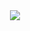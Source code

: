 <div align="center">
<img src="https://user-images.githubusercontent.com/70611621/205759359-4d7a29f5-7e68-45ae-b157-7350c9dbd755.jpg"/>
</div>



